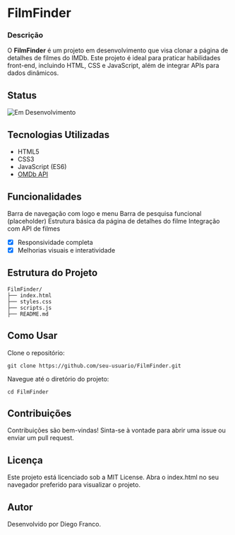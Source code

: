 # FilmFinder

### Descrição

O **FilmFinder** é um projeto em desenvolvimento que visa clonar a página de detalhes de filmes do IMDb. Este projeto é ideal para praticar habilidades front-end, incluindo HTML, CSS e JavaScript, além de integrar APIs para dados dinâmicos.

## Status

![Em Desenvolvimento](http://img.shields.io/static/v1?label=STATUS&message=EM%20DESENVOLVIMENTO&color=RED&style=for-the-badge)

## Tecnologias Utilizadas

- HTML5
- CSS3
- JavaScript (ES6)
- [OMDb API](http://www.omdbapi.com/) 

## Funcionalidades

Barra de navegação com logo e menu
Barra de pesquisa funcional (placeholder)
Estrutura básica da página de detalhes do filme
Integração com API de filmes
- [X] Responsividade completa
- [X] Melhorias visuais e interatividade

## Estrutura do Projeto

```plaintext
FilmFinder/
├── index.html
├── styles.css
├── scripts.js
├── README.md
```

## Como Usar

Clone o repositório:

`git clone https://github.com/seu-usuario/FilmFinder.git`

Navegue até o diretório do projeto:

`cd FilmFinder`

## Contribuições

Contribuições são bem-vindas! Sinta-se à vontade para abrir uma issue ou enviar um pull request.

## Licença

Este projeto está licenciado sob a MIT License.
Abra o index.html no seu navegador preferido para visualizar o projeto.

## Autor

Desenvolvido por Diego Franco.
